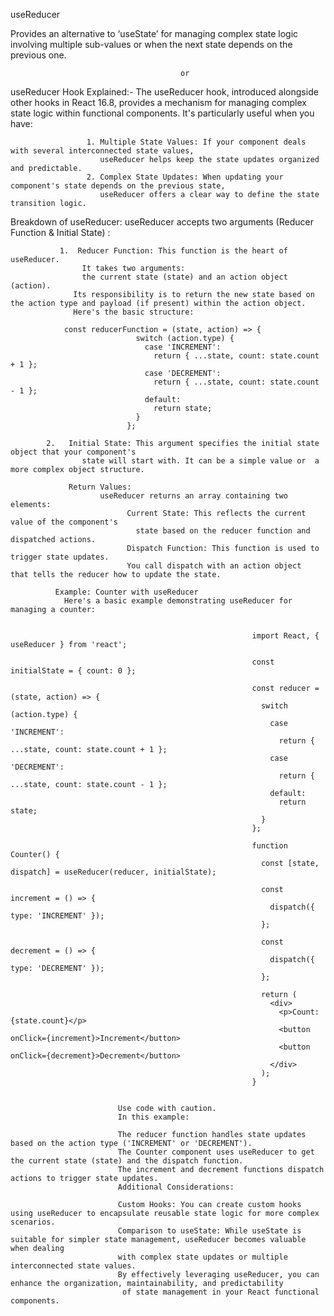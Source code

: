 useReducer

  Provides an alternative to ‘useState’ for managing complex state logic involving multiple sub-values or when the next state depends on the previous one.

                                          or 

useReducer Hook Explained:- 
                     The useReducer hook, introduced alongside other hooks in React 16.8, provides a mechanism for managing complex state logic within functional components. 
                     It's particularly useful when you have:

                     1. Multiple State Values: If your component deals with several interconnected state values, 
                        useReducer helps keep the state updates organized and predictable.
                     2. Complex State Updates: When updating your component's state depends on the previous state,
                        useReducer offers a clear way to define the state transition logic.
                     
Breakdown of useReducer:
    useReducer accepts two arguments (Reducer Function & Initial State) :
                
               1.  Reducer Function: This function is the heart of useReducer. 
                    It takes two arguments: 
                    the current state (state) and an action object (action). 
                  Its responsibility is to return the new state based on the action type and payload (if present) within the action object.
                  Here's the basic structure:
                  
                const reducerFunction = (state, action) => {
                                switch (action.type) {
                                  case 'INCREMENT':
                                    return { ...state, count: state.count + 1 };
                                  case 'DECREMENT':
                                    return { ...state, count: state.count - 1 };
                                  default:
                                    return state;
                                }
                              };

            2.   Initial State: This argument specifies the initial state object that your component's
                    state will start with. It can be a simple value or  a more complex object structure.
                 
                 Return Values:
                        useReducer returns an array containing two elements:
                              Current State: This reflects the current value of the component's 
                                state based on the reducer function and dispatched actions.
                              Dispatch Function: This function is used to trigger state updates. 
                              You call dispatch with an action object  that tells the reducer how to update the state.

              Example: Counter with useReducer
                Here's a basic example demonstrating useReducer for managing a counter:

                                                          
                                                          import React, { useReducer } from 'react';
                                                          
                                                          const initialState = { count: 0 };
                                                          
                                                          const reducer = (state, action) => {
                                                            switch (action.type) {
                                                              case 'INCREMENT':
                                                                return { ...state, count: state.count + 1 };
                                                              case 'DECREMENT':
                                                                return { ...state, count: state.count - 1 };
                                                              default:
                                                                return state;
                                                            }
                                                          };
                                                          
                                                          function Counter() {
                                                            const [state, dispatch] = useReducer(reducer, initialState);
                                                          
                                                            const increment = () => {
                                                              dispatch({ type: 'INCREMENT' });
                                                            };
                                                          
                                                            const decrement = () => {
                                                              dispatch({ type: 'DECREMENT' });
                                                            };
                                                          
                                                            return (
                                                              <div>
                                                                <p>Count: {state.count}</p>
                                                                <button onClick={increment}>Increment</button>
                                                                <button onClick={decrement}>Decrement</button>
                                                              </div>
                                                            );
                                                          }

                            
                            Use code with caution.
                            In this example:
                            
                            The reducer function handles state updates based on the action type ('INCREMENT' or 'DECREMENT').
                            The Counter component uses useReducer to get the current state (state) and the dispatch function.
                            The increment and decrement functions dispatch actions to trigger state updates.
                            Additional Considerations:
                            
                            Custom Hooks: You can create custom hooks using useReducer to encapsulate reusable state logic for more complex scenarios.
                            Comparison to useState: While useState is suitable for simpler state management, useReducer becomes valuable when dealing 
                            with complex state updates or multiple interconnected state values.
                            By effectively leveraging useReducer, you can enhance the organization, maintainability, and predictability 
                             of state management in your React functional components.


